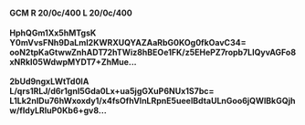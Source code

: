 #### GCM R 20/0c/400 L 20/0c/400
**HphQGm1Xx5hMTgsK**<br/>**Y0mVvsFNh9DaLml2KWRXUQYAZAaRbG0KOg0fkOavC34=**<br/>**ooN2tpKaGtwwZnhADT72hTWiz8hBEOe1FK/z5EHePZ7ropb7LIQyvAGFo8xNRkI05WdwpMYDT7+ZhMue...**<br/><br/>
**2bUd9ngxLWtTd0lA**<br/>**L/qrs1RLJ/d6r1gnl5Gda0Lx+ua5jgGXuP6NUx1S7bc=**<br/>**L1Lk2nIDu76hWxoxdy1/x4fsOfhVlnLRpnE5ueeIBdtaULnGoo6jQWIBkGQjhw/fldyLRluP0Kb6+gv8...**